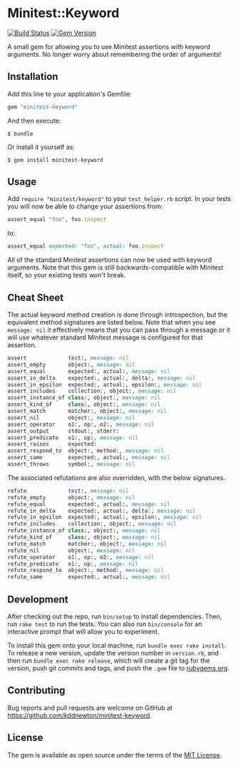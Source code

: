 # Minitest::Keyword

[![Build Status](https://github.com/kddnewton/minitest-keyword/workflows/Main/badge.svg)](https://github.com/kddnewton/minitest-keyword/actions)
[![Gem Version](https://img.shields.io/gem/v/minitest-keyword.svg)](https://rubygems.org/gems/minitest-keyword)

A small gem for allowing you to use Minitest assertions with keyword arguments. No longer worry about remembering the order of arguments!

## Installation

Add this line to your application's Gemfile:

```ruby
gem "minitest-keyword"
```

And then execute:

    $ bundle

Or install it yourself as:

    $ gem install minitest-keyword

## Usage

Add `require "minitest/keyword"` to your `test_helper.rb` script. In your tests you will now be able to change your assertions from:

```ruby
assert_equal "foo", foo.inspect
```

to:

```ruby
assert_equal expected: "foo", actual: foo.inspect
```

All of the standard Minitest assertions can now be used with keyword arguments. Note that this gem is still backwards-compatible with Minitest itself, so your existing tests won't break.

## Cheat Sheet

The actual keyword method creation is done through introspection, but the equivalent method signatures are listed below. Note that when you see `message: nil` it effectively means that you can pass through a message or it will use whatever standard Minitest message is configured for that assertion.

```ruby
assert             test:, message: nil
assert_empty       object:, message: nil
assert_equal       expected:, actual:, message: nil
assert_in_delta    expected:, actual:, delta:, message: nil
assert_in_epsilon  expected:, actual:, epsilon:, message: nil
assert_includes    collection:, object:, message: nil
assert_instance_of class:, object:, message: nil
assert_kind_of     class:, object:, message: nil
assert_match       matcher:, object:, message: nil
assert_nil         object:, message: nil
assert_operator    o1:, op:, o2:, message: nil
assert_output      stdout:, stderr:
assert_predicate   o1:, op:, message: nil
assert_raises      expected:
assert_respond_to  object:, method:, message: nil
assert_same        expected:, actual:, message: nil
assert_throws      symbol:, message: nil
```

The associated refutations are also overridden, with the below signatures.

```ruby
refute             test:, message: nil
refute_empty       object:, message: nil
refute_equal       expected:, actual:, message: nil
refute_in_delta    expected:, actual:, delta:, message: nil
refute_in_epsilon  expected:, actual:, epsilon:, message: nil
refute_includes    collection:, object:, message: nil
refute_instance_of class:, object:, message: nil
refute_kind_of     class:, object:, message: nil
refute_match       matcher:, object:, message: nil
refute_nil         object:, message: nil
refute_operator    o1:, op:, o2:, message: nil
refute_predicate   o1:, op:, message: nil
refute_respond_to  object:, method:, message: nil
refute_same        expected:, actual:, message: nil
```

## Development

After checking out the repo, run `bin/setup` to install dependencies. Then, run `rake test` to run the tests. You can also run `bin/console` for an interactive prompt that will allow you to experiment.

To install this gem onto your local machine, run `bundle exec rake install`. To release a new version, update the version number in `version.rb`, and then run `bundle exec rake release`, which will create a git tag for the version, push git commits and tags, and push the `.gem` file to [rubygems.org](https://rubygems.org).

## Contributing

Bug reports and pull requests are welcome on GitHub at https://github.com/kddnewton/minitest-keyword.

## License

The gem is available as open source under the terms of the [MIT License](http://opensource.org/licenses/MIT).
